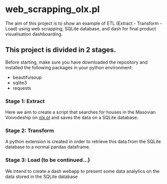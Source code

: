 # web_scrapping_olx.pl

The aim of this project is to show an example of ETL (Extract - Transform - Load) using web scrapping, SQLite database, and dash for final product visualisation dashboarding.

## This project is divided in 2 stages.

Before starting, make sure you have downloaded the repository and installed the following packages in your python environment:
- beautifulsoup
- sqlite3
- requests

### Stage 1: Extract

Here we aim to create a script that searches for houses in the Masovian Voivodeship on [olx.pl](olx.pl) and saves the data on a SQLite database.

### Stage 2: Transform

A python extension is created in order to retrieve this data from the SQLite database to a normal pandas dataframe.

### Stage 3: Load (to be continued...)

We intend to create a dash webapp to present some data analytics on the data stored in the SQLite database
